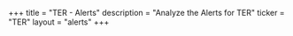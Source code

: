+++
title = "TER - Alerts"
description = "Analyze the Alerts for TER"
ticker = "TER"
layout = "alerts"
+++

